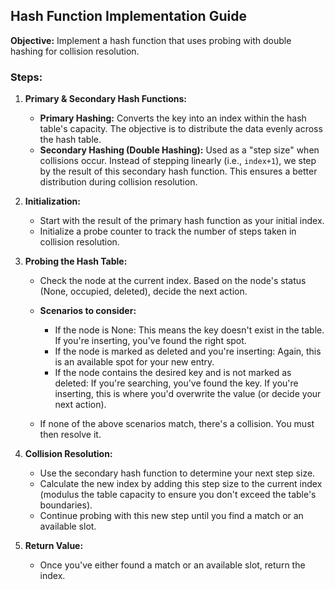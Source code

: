 ## Hash Function Implementation Guide

**Objective:** Implement a hash function that uses probing with double hashing for collision resolution.

### Steps:

1. **Primary & Secondary Hash Functions:**
   - **Primary Hashing:** Converts the key into an index within the hash table's capacity. The objective is to distribute the data evenly across the hash table. 
   - **Secondary Hashing (Double Hashing):** Used as a "step size" when collisions occur. Instead of stepping linearly (i.e., `index+1`), we step by the result of this secondary hash function. This ensures a better distribution during collision resolution.

2. **Initialization:**
   - Start with the result of the primary hash function as your initial index. 
   - Initialize a probe counter to track the number of steps taken in collision resolution.

3. **Probing the Hash Table:**
   - Check the node at the current index. Based on the node's status (None, occupied, deleted), decide the next action.
   
   - **Scenarios to consider:**
     - If the node is None: This means the key doesn't exist in the table. If you're inserting, you've found the right spot.
     - If the node is marked as deleted and you're inserting: Again, this is an available spot for your new entry.
     - If the node contains the desired key and is not marked as deleted: If you're searching, you've found the key. If you're inserting, this is where you'd overwrite the value (or decide your next action).

   - If none of the above scenarios match, there's a collision. You must then resolve it.

4. **Collision Resolution:**
   - Use the secondary hash function to determine your next step size.
   - Calculate the new index by adding this step size to the current index (modulus the table capacity to ensure you don't exceed the table's boundaries).
   - Continue probing with this new step until you find a match or an available slot.

5. **Return Value:**
   - Once you've either found a match or an available slot, return the index.

